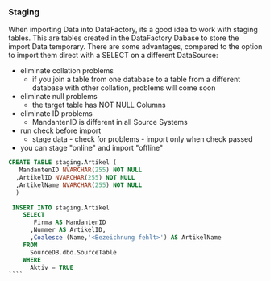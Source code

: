 

### Staging
When importing Data into DataFactory, its a good idea to work with staging tables. 
This are tables created in the DataFactory Dabase to store the import Data temporary.
There are some advantages, compared to the option to import them direct with a SELECT on a different DataSource:

* eliminate collation problems
    * if you join a table from one database to a table from a different database with other collation, problems will come soon
* eliminate null problems
    * the target table has NOT NULL Columns
* eliminate ID problems
    * MandantenID is different in all Source Systems
* run check before import 
    * stage data - check for problems - import only when check passed
* you can stage "online" and import "offline"

`````SQL
CREATE TABLE staging.Artikel (
   MandantenID NVARCHAR(255) NOT NULL
  ,ArtikelID NVARCHAR(255) NOT NULL
  ,ArtikelName NVARCHAR(255) NOT NULL
  )
  
 INSERT INTO staging.Artikel
    SELECT 
       Firma AS MandantenID
      ,Nummer AS ArtikelID,
      ,Coalesce (Name,'<Bezeichnung fehlt>') AS ArtikelName
    FROM 
      SourceDB.dbo.SourceTable
    WHERE
      Aktiv = TRUE
````
 
  
